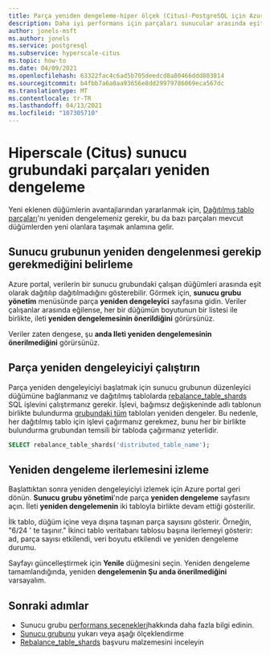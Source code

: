 ```yaml
---
title: Parça yeniden dengeleme-hiper ölçek (Citus)-PostgreSQL için Azure veritabanı
description: Daha iyi performans için parçaları sunucular arasında eşit olarak dağıtın
author: jonels-msft
ms.author: jonels
ms.service: postgresql
ms.subservice: hyperscale-citus
ms.topic: how-to
ms.date: 04/09/2021
ms.openlocfilehash: 63322fac4c6ad5b705deedcd8a80466ddd803814
ms.sourcegitcommit: b4fbb7a6a0aa93656e8dd29979786069eca567dc
ms.translationtype: MT
ms.contentlocale: tr-TR
ms.lasthandoff: 04/13/2021
ms.locfileid: "107305710"
---
```

# <a name="rebalance-shards-in-hyperscale-citus-server-group"></a>Hiperscale (Citus) sunucu grubundaki parçaları yeniden dengeleme

Yeni eklenen düğümlerin avantajlarından yararlanmak için, [Dağıtılmış tablo parçaları](concepts-hyperscale-distributed-data.md#shards)'nı yeniden dengelemeniz gerekir, bu da bazı parçaları mevcut düğümlerden yeni olanlara taşımak anlamına gelir.

## <a name="determine-if-the-server-group-needs-a-rebalance"></a>Sunucu grubunun yeniden dengelenmesi gerekip gerekmediğini belirleme

Azure portal, verilerin bir sunucu grubundaki çalışan düğümleri arasında eşit olarak dağıtılıp dağıtılmadığını gösterebilir. Görmek için, **sunucu grubu yönetim** menüsünde parça **yeniden dengeleyici** sayfasına gidin. Veriler çalışanlar arasında eğilense, her bir düğümün boyutunun bir listesi ile birlikte, ileti **yeniden dengelemesinin önerildiğini** görürsünüz.

Veriler zaten dengese, şu **anda Ileti yeniden dengelemesinin önerilmediğini** görürsünüz.

## <a name="run-the-shard-rebalancer"></a>Parça yeniden dengeleyiciyi çalıştırın

Parça yeniden dengeleyiciyi başlatmak için sunucu grubunun düzenleyici düğümüne bağlanmanız ve dağıtılmış tablolarda [rebalance_table_shards](reference-hyperscale-functions.md#rebalance_table_shards) SQL işlevini çalıştırmanız gerekir. İşlevi, bağımsız değişkeninde adlı tablonun birlikte bulundurma [grubundaki tüm](concepts-hyperscale-colocation.md) tabloları yeniden dengeler. Bu nedenle, her dağıtılmış tablo için işlevi çağırmanız gerekmez, bunu her bir birlikte bulundurma grubundan temsili bir tabloda çağırmanız yeterlidir.

```sql
SELECT rebalance_table_shards('distributed_table_name');
```

## <a name="monitor-rebalance-progress"></a>Yeniden dengeleme ilerlemesini izleme

Başlattıktan sonra yeniden dengeleyiciyi izlemek için Azure portal geri dönün. **Sunucu grubu yönetimi**'nde parça **yeniden dengeleme** sayfasını açın. İleti **yeniden dengelemenin** iki tabloyla birlikte devam ettiği gösterilir.

İlk tablo, düğüm içine veya dışına taşınan parça sayısını gösterir. Örneğin, "6/24 ' te taşınır." İkinci tablo veritabanı tablosu başına ilerlemeyi gösterir: ad, parça sayısı etkilendi, veri boyutu etkilendi ve yeniden dengeleme durumu.

Sayfayı güncelleştirmek için **Yenile** düğmesini seçin. Yeniden dengeleme tamamlandığında, yeniden **dengelemenin Şu anda önerilmediğini** varsayalım.

## <a name="next-steps"></a>Sonraki adımlar

- Sunucu grubu [performans seçenekleri](concepts-hyperscale-configuration-options.md)hakkında daha fazla bilgi edinin.
- [Sunucu grubunu](howto-hyperscale-scale-grow.md) yukarı veya aşağı ölçeklendirme
- [Rebalance_table_shards](reference-hyperscale-functions.md#rebalance_table_shards) başvuru malzemesini inceleyin
